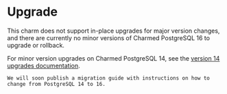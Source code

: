 # Upgrade

This charm does not support in-place upgrades for major version changes, and there are currently no minor versions of Charmed PostgreSQL 16 to upgrade or rollback.

For minor version upgrades on Charmed PostgreSQL 14, see the [version 14 upgrades documentation](https://canonical-charmed-postgresql.readthedocs-hosted.com/en/14/how-to/upgrade/).

```{note}
We will soon publish a migration guide with instructions on how to change from PostgreSQL 14 to 16.
```
